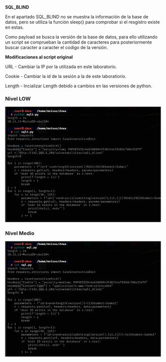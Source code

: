 **SQL_BLIND**

En el apartado SQL_BLIND no se muestra la información de la base de datos, pero se utiliza la función sleep() para comprobar si el resgistro existe en estas.

Como payload se busca la versión de la base de datos, para ello utilizando un script se comprueban la cantidad de caracteres para posteriormente buscar caracter a caracter el codigo de la versión.

**Modificaciones al script original**

URL - Cambiar la IP por la utilizada en este laboratorio.

Cookie - Cambiar la id de la sesión a la de este laboratiorio.

Length - Incializar Length debido a cambios en las versiones de python.

### Nivel LOW

![img](images/LOW.png)

### Nivel Medio

![img](images/MEDIUM.png)